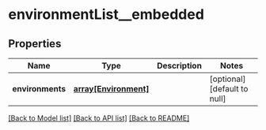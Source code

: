 # environmentList__embedded

## Properties
Name | Type | Description | Notes
------------ | ------------- | ------------- | -------------
**environments** | [**array[Environment]**](Environment.md) |  | [optional] [default to null]

[[Back to Model list]](../README.md#documentation-for-models) [[Back to API list]](../README.md#documentation-for-api-endpoints) [[Back to README]](../README.md)



